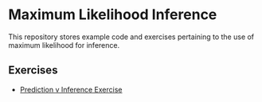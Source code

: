 # Maximum Likelihood Inference
This repository stores example code and exercises pertaining to the use of maximum likelihood for inference.

## Exercises
- [Prediction v Inference Exercise](https://github.com/CompPhyloLSU-Spr21/MaximumLikelihood/blob/main/PredictionInference.md)

